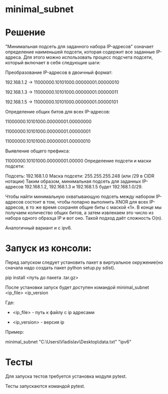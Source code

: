 # minimal_subnet

# Решение

"Минимальная подсеть для заданного набора IP-адресов" означает определение наименьшей подсети, которая содержит все заданные IP-адреса. Для этого можно использовать процесс подсчета подсети, который включает в себя следующие шаги:

Преобразование IP-адресов в двоичный формат:

192.168.1.2 -> 11000000.10101000.00000001.00000010

192.168.1.3 -> 11000000.10101000.00000001.00000011

192.168.1.5 -> 11000000.10101000.00000001.00000101

Определение общих битов для всех IP-адресов:

11000000.10101000.00000001.00000000

11000000.10101000.00000001.00000001

11000000.10101000.00000001.00000010

Выявление общего префикса:

11000000.10101000.00000001.00000
Определение подсети и маски подсети:

Подсеть: 192.168.1.0
Маска подсети: 255.255.255.248 (или /29 в CIDR нотации)
Таким образом, минимальная подсеть для заданных IP-адресов 192.168.1.2, 192.168.1.3 и 192.168.1.5 будет 192.168.1.0/29.


Чтобы найти минимальную охватывающую подсеть между набором IP-адресов состоит в том, чтобы попарно выполнить XNOR для всех IP-адресов, в то же время сохраняя общие биты с маской «1». В конце мы получаем количество общих битов, а затем извлекаем это число из набора одного образца IP и вот оно.
Такой подход даёт сложность O(n).

Аналогичный вариант и с ipv6.

# Запуск из консоли:

Перед запуском следует установить пакет в виртуальное окружение(но сначала надо создать пакет python setup.py sdist).

pip install <путь до пакета .tar.gz>

После установки запуск будет доступен командой minimal_subnet <ip_file> <ip_version

Где:

* <ip_file> - путь к файлу с ip адресами

* <ip_version> - версия ip

Пример:

minimal_subnet "C:\Users\Vladislav\Desktop\data.txt" "ipv6"


# Тесты

Для запуска тестов требуется установка модуля pytest.

Тесты запускаются командой pytest.